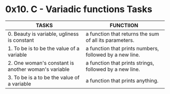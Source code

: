 # 0x10. C - Variadic functions Tasks
| TASKS | FUNCTIION |
| --- | --- |
| 0. Beauty is variable, ugliness is constant | a function that returns the sum of all its parameters. |
| 1. To be is to be the value of a variable | a function that prints numbers, followed by a new line. |
| 2. One woman's constant is another woman's variable | a function that prints strings, followed by a new line. |
| 3. To be is a to be the value of a variable | a function that prints anything. |
